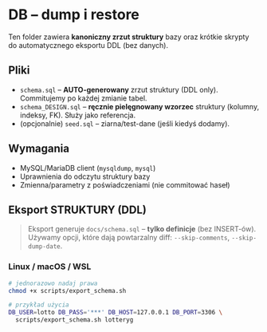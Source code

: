 # DB – dump i restore

Ten folder zawiera **kanoniczny zrzut struktury** bazy oraz krótkie skrypty do automatycznego eksportu DDL (bez danych).

## Pliki

- `schema.sql` – **AUTO-generowany** zrzut struktury (DDL only). Commitujemy po każdej zmianie tabel.
- `schema_DESIGN.sql` – **ręcznie pielęgnowany wzorzec** struktury (kolumny, indeksy, FK). Służy jako referencja.
- (opcjonalnie) `seed.sql` – ziarna/test-dane (jeśli kiedyś dodamy).

## Wymagania

- MySQL/MariaDB client (`mysqldump`, `mysql`)
- Uprawnienia do odczytu struktury bazy
- Zmienna/parametry z poświadczeniami (nie commitować haseł)

## Eksport STRUKTURY (DDL)

> Eksport generuje `docs/schema.sql` – **tylko definicje** (bez INSERT-ów).  
> Używamy opcji, które dają powtarzalny diff: `--skip-comments`, `--skip-dump-date`.

### Linux / macOS / WSL

```bash
# jednorazowo nadaj prawa
chmod +x scripts/export_schema.sh

# przykład użycia
DB_USER=lotto DB_PASS='***' DB_HOST=127.0.0.1 DB_PORT=3306 \
  scripts/export_schema.sh lotteryg